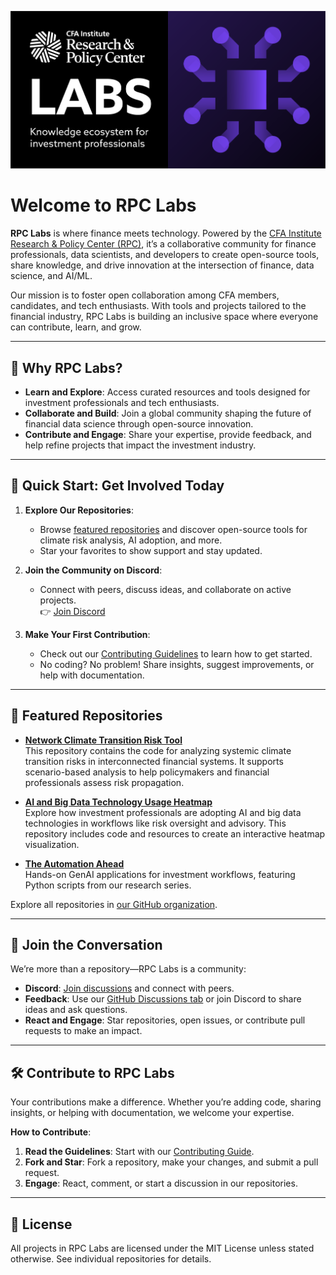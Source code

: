 ![RPC Labs Logo](https://github.com/CFA-Institute-RPC/.github/blob/main/images/rpc-labs-bold-picto.png)
# Welcome to RPC Labs

**RPC Labs** is where finance meets technology. Powered by the [CFA Institute Research & Policy Center (RPC)](https://rpc.cfainstitute.org/), it’s a collaborative community for finance professionals, data scientists, and developers to create open-source tools, share knowledge, and drive innovation at the intersection of finance, data science, and AI/ML.

Our mission is to foster open collaboration among CFA members, candidates, and tech enthusiasts. With tools and projects tailored to the financial industry, RPC Labs is building an inclusive space where everyone can contribute, learn, and grow.

---

## 🌟 Why RPC Labs?
- **Learn and Explore**: Access curated resources and tools designed for investment professionals and tech enthusiasts.
- **Collaborate and Build**: Join a global community shaping the future of financial data science through open-source innovation.
- **Contribute and Engage**: Share your expertise, provide feedback, and help refine projects that impact the investment industry.

---

## 🚀 Quick Start: Get Involved Today

1. **Explore Our Repositories**:
   - Browse [featured repositories](#📂-featured-repositories) and discover open-source tools for climate risk analysis, AI adoption, and more.
   - Star your favorites to show support and stay updated.

2. **Join the Community on Discord**:
   - Connect with peers, discuss ideas, and collaborate on active projects.  
   👉 [Join Discord](https://discord.com/invite/prJ3xFWqMW)

3. **Make Your First Contribution**:
   - Check out our [Contributing Guidelines](https://github.com/CFA-Institute-RPC/.github/blob/main/CONTRIBUTING.md) to learn how to get started.  
   - No coding? No problem! Share insights, suggest improvements, or help with documentation.

---

## 📂 Featured Repositories

- **[Network Climate Transition Risk Tool](https://github.com/CFA-Institute-RPC/cgfi-finshock)**  
  This repository contains the code for analyzing systemic climate transition risks in interconnected financial systems. It supports scenario-based analysis to help policymakers and financial professionals assess risk propagation.

- **[AI and Big Data Technology Usage Heatmap](https://github.com/CFA-Institute-RPC/AI-Big-Data)**  
  Explore how investment professionals are adopting AI and big data technologies in workflows like risk oversight and advisory. This repository includes code and resources to create an interactive heatmap visualization.

- **[The Automation Ahead](https://github.com/CFA-Institute-RPC/The-Automation-Ahead)**  
  Hands-on GenAI applications for investment workflows, featuring Python scripts from our research series.

Explore all repositories in [our GitHub organization](https://github.com/CFA-Institute-RPC).

---

## 💬 Join the Conversation
We’re more than a repository—RPC Labs is a community:
- **Discord**: [Join discussions](https://discord.com/invite/prJ3xFWqMW) and connect with peers.  
- **Feedback**: Use our [GitHub Discussions tab](https://github.com/CFA-Institute-RPC/discussions) or join Discord to share ideas and ask questions.  
- **React and Engage**: Star repositories, open issues, or contribute pull requests to make an impact.

---

## 🛠️ Contribute to RPC Labs
Your contributions make a difference. Whether you’re adding code, sharing insights, or helping with documentation, we welcome your expertise.

**How to Contribute**:
1. **Read the Guidelines**: Start with our [Contributing Guide](https://github.com/CFA-Institute-RPC/.github/blob/main/CONTRIBUTING.md).  
2. **Fork and Star**: Fork a repository, make your changes, and submit a pull request.  
3. **Engage**: React, comment, or start a discussion in our repositories.

---

## 📜 License
All projects in RPC Labs are licensed under the MIT License unless stated otherwise. See individual repositories for details.
